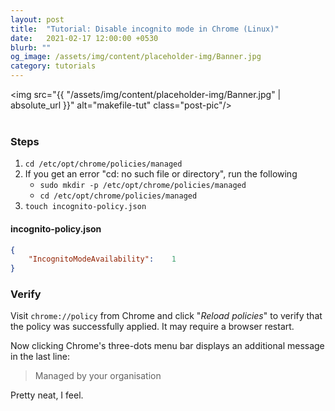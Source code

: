 ```yaml
---
layout: post
title:  "Tutorial: Disable incognito mode in Chrome (Linux)"
date:   2021-02-17 12:00:00 +0530
blurb: ""
og_image: /assets/img/content/placeholder-img/Banner.jpg
category: tutorials
---
```


<img src="{{ "/assets/img/content/placeholder-img/Banner.jpg" | absolute_url }}" alt="makefile-tut" class="post-pic"/>
<br />
<br />

### Steps
1. `cd /etc/opt/chrome/policies/managed`
1. If you get an error "cd: no such file or directory", run the following
    + `sudo mkdir -p /etc/opt/chrome/policies/managed`
    + `cd /etc/opt/chrome/policies/managed`
1. `touch incognito-policy.json`

#### incognito-policy.json
```json
{
    "IncognitoModeAvailability":    1
}
```

### Verify
Visit `chrome://policy` from Chrome and click "*Reload policies*" to verify that the policy was successfully applied. It may require a browser restart.

Now clicking Chrome's three-dots menu bar displays an additional message in the last line:
> Managed by your organisation  

Pretty neat, I feel.
